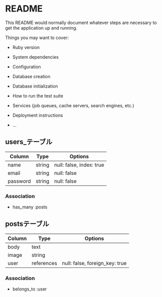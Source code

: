# README

This README would normally document whatever steps are necessary to get the
application up and running.

Things you may want to cover:

* Ruby version

* System dependencies

* Configuration

* Database creation

* Database initialization

* How to run the test suite

* Services (job queues, cache servers, search engines, etc.)

* Deployment instructions

* ...
## users_テーブル

|Column|Type|Options|
|------|----|-------|
|name|string|null: false, index: true|
|email|string|null: false|
|password|string|null: false|

### Association
- has_many :posts

## postsテーブル

|Column|Type|Options|
|------|----|-------|
|body|text||
|image|string||
|user|references|null: false, foreign_key: true|

### Association
- belongs_to :user

